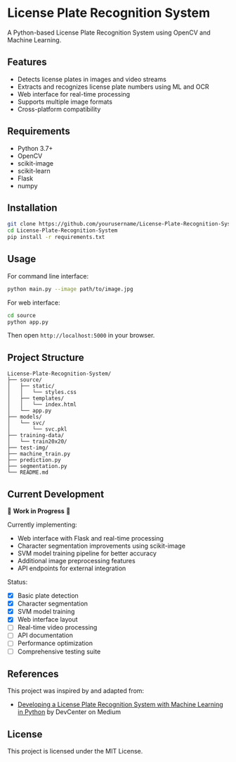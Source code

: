 # License Plate Recognition System
A Python-based License Plate Recognition System using OpenCV and Machine Learning.

## Features

- Detects license plates in images and video streams
- Extracts and recognizes license plate numbers using ML and OCR
- Web interface for real-time processing
- Supports multiple image formats
- Cross-platform compatibility

## Requirements

- Python 3.7+
- OpenCV
- scikit-image
- scikit-learn
- Flask
- numpy

## Installation

```bash
git clone https://github.com/yourusername/License-Plate-Recognition-System.git
cd License-Plate-Recognition-System
pip install -r requirements.txt
```

## Usage

For command line interface:
```bash
python main.py --image path/to/image.jpg
```

For web interface:
```bash
cd source
python app.py
```

Then open `http://localhost:5000` in your browser.

## Project Structure

```
License-Plate-Recognition-System/
├── source/
│   ├── static/
│   │   └── styles.css
│   ├── templates/
│   │   └── index.html
│   └── app.py
├── models/
│   └── svc/
│       └── svc.pkl
├── training-data/
│   └── train20x20/
├── test-img/
├── machine_train.py
├── prediction.py
├── segmentation.py
└── README.md
```

## Current Development

🚧 **Work in Progress** 🚧

Currently implementing:
- Web interface with Flask and real-time processing
- Character segmentation improvements using scikit-image
- SVM model training pipeline for better accuracy
- Additional image preprocessing features
- API endpoints for external integration

Status:
- [x] Basic plate detection
- [x] Character segmentation
- [x] SVM model training
- [x] Web interface layout
- [ ] Real-time video processing
- [ ] API documentation
- [ ] Performance optimization
- [ ] Comprehensive testing suite

## References

This project was inspired by and adapted from:
- [Developing a License Plate Recognition System with Machine Learning in Python](https://medium.com/devcenter/developing-a-license-plate-recognition-system-with-machine-learning-in-python-787833569ccd) by DevCenter on Medium

## License

This project is licensed under the MIT License.